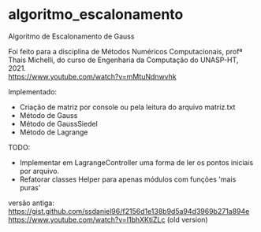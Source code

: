 # algoritmo_escalonamento
Algoritmo de Escalonamento de Gauss

Foi feito para a disciplina de Métodos Numéricos Computacionais, profª Thais Michelli, do curso de Engenharia da Computação do UNASP-HT, 2021.<br>
https://www.youtube.com/watch?v=mMtuNdnwvhk

Implementado:
- Criação de matriz por console ou pela leitura do arquivo matriz.txt
- Método de Gauss
- Método de GaussSiedel
- Método de Lagrange

TODO:
+ Implementar em LagrangeController uma forma de ler os pontos iniciais por arquivo.
+ Refatorar classes Helper para apenas módulos com funções 'mais puras'


versão antiga:<br>
https://gist.github.com/ssdaniel96/f2156d1e138b9d5a94d3969b271a894e<br>
https://www.youtube.com/watch?v=I1bhXKtiZLc (old version)
